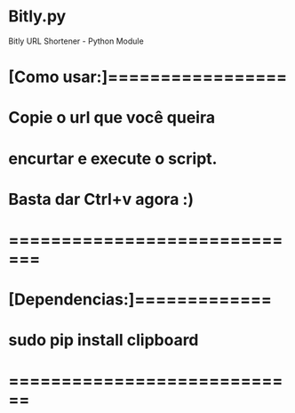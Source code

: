 # Bitly.py
Bitly URL Shortener - Python Module


# [Como usar:]=================
#  Copie o url que você queira 
#  encurtar e execute o script.
#  Basta dar Ctrl+v agora :)
# =============================

# [Dependencias:]=============
# sudo pip install clipboard
# ============================
